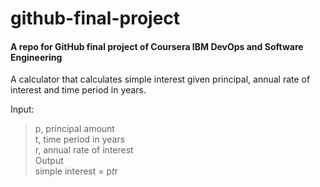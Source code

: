# github-final-project
#### A repo for GitHub final project of Coursera IBM DevOps and Software Engineering 

A calculator that calculates simple interest given principal, annual rate of interest and time period in years.

Input: <br/>
  > p, principal amount  <br/>
  > t, time period in years  <br/>
  > r, annual rate of interest  <br/>
Output <br/>
  > simple interest = p*t*r 
